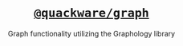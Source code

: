 <h1 align="center">
  <a href="https://github.com/quackware/graph">
    <code>@quackware/graph</code>
  </a>
</h1>

<p align="center">Graph functionality utilizing the Graphology library</p>
